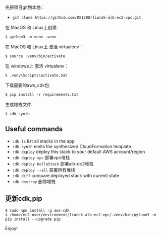 

先把项目git到本地：

* `git clone https://github.com/RX1208/liucdk-alb-ec2-vpc.git`

在 MacOS 和 Linux上创建:

```
$ python3 -m venv .venv
```

在  MacOS 和 Linux上 激活 virtualenv：

```
$ source .venv/bin/activate
```

在 windows上 激活 virtualenv：

```
% .venv\Scripts\activate.bat
```

下载需要的aws_cdk包.

```
$ pip install -r requirements.txt
```

生成堆栈文件.

```
$ cdk synth
```


## Useful commands

 * `cdk ls`          list all stacks in the app
 * `cdk synth`       emits the synthesized CloudFormation template
 * `cdk deploy`      deploy this stack to your default AWS account/region
 * `cdk deploy vpc`       部署vpc堆栈
 * `cdk deploy HelloStack`  部署alb-ec2堆栈
 * `cdk deploy --all`     部署所有堆栈
 * `cdk diff`        compare deployed stack with current state
 * `cdk destroy`    删除堆栈


## 更新cdk,pip

```
$ sudo npm install -g aws-cdk
$ /home/ec2-user/environment/liucdk-alb-ec2-vpc/.venv/bin/python3 -m pip install --upgrade pip
```
Enjoy!
